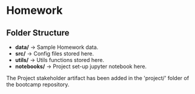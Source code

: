 # Homework
## Folder Structure
- **data/** → Sample Homework data.
- **src/** → Config files stored here.
- **utils/** → Utils functions stored here.
- **notebooks/** → Project set-up jupyter notebook here. 

The Project stakeholder artifact has been added in the 'project/' folder of the bootcamp repository.
